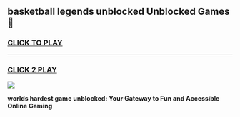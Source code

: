 
## basketball legends unblocked Unblocked Games👋
<h3>
<a href="https://premium.freeplayer.one?title=basketball_legends_unblocked&ref=16F">CLICK TO PLAY</a></h3>
<hr>

<h3>
<a href="https://premium.freeplayer.one?title=basketball_legends_unblocked&ref=16F">CLICK 2 PLAY</a>
  
</h3>

<a href="https://premium.freeplayer.one?title=basketball_legends_unblocked&ref=16F/"><img src="https://clearcache.store/games.png"></a>


**worlds hardest game unblocked: Your Gateway to Fun and Accessible Online Gaming**
